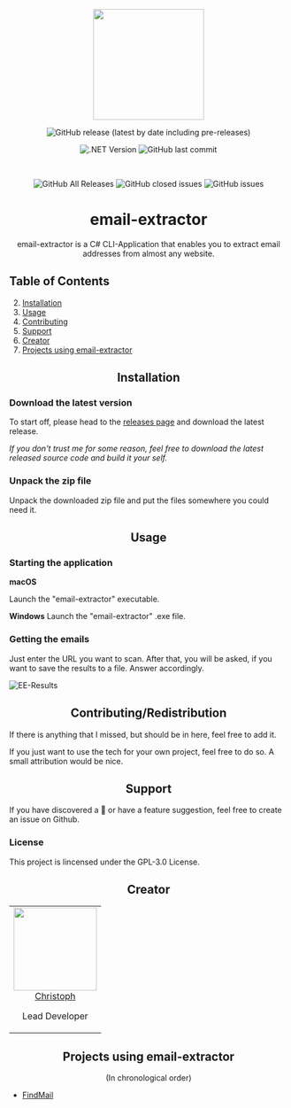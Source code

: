 <div align="center">
  <a href="https://github.com/miit0o/email-extractor">
    <img width="200" height="200" src="https://rustige.me/images/ee-white.png">
  </a>
  <br>

![GitHub release (latest by date including pre-releases)](https://img.shields.io/github/v/release/miit0o/email-extractor?include_prereleases)

![.NET Version](https://img.shields.io/badge/.NET-7.0-brightgreen)
![GitHub last commit](https://img.shields.io/github/last-commit/miit0o/email-extractor)

  <br>

  ![GitHub All Releases](https://img.shields.io/github/downloads/miit0o/email-extractor/total)
  ![GitHub closed issues](https://img.shields.io/github/issues-closed/miit0o/email-extractor)
  ![GitHub issues](https://img.shields.io/github/issues/miit0o/email-extractor)
  
  <h1>email-extractor</h1>
  <p>
    email-extractor is a C# CLI-Application that enables you to extract email addresses from almost any website.
  </p>
</div>

## Table of Contents

2. [Installation](#install)
3. [Usage](#usage)
4. [Contributing](#contributing)
5. [Support](#support)
6. [Creator](#creator)
7. [Projects using email-extractor](#projects)

<h2 align="center" id="install">Installation</h2>

### Download the latest version

To start off, please head to the [releases page](https://github.com/miit0o/email-extractor/releases) and download the latest release.

*If you don't trust me for some reason, feel free to download the latest released source code and build it your self.*

### Unpack the zip file

Unpack the downloaded zip file and put the files somewhere you could need it.

<h2 align="center" id="usage">Usage</h2>

### Starting the application
**macOS**

Launch the "email-extractor" executable.

**Windows**
Launch the "email-extractor" .exe file.

### Getting the emails
Just enter the URL you want to scan. After that, you will be asked, if you want to save the results to a file. Answer accordingly.

![EE-Results](https://rustige.me/images/ee-results.png)


<h2 align="center" id="contributing">Contributing/Redistribution</h2>

If there is anything that I missed, but should be in here, feel free to add it.

If you just want to use the tech for your own project, feel free to do so. A small attribution would be nice.

<h2 align="center" id="support">Support</h2>

If you have discovered a 🐜 or have a feature suggestion, feel free to create an issue on Github.

### License

This project is lincensed under the GPL-3.0 License.

<h2 align="center" id="creator">Creator</h2>

<table align="center">
  <tbody>
    <tr>
      <td align="center" valign="top">
        <img width="150" height="150" src="https://avatars0.githubusercontent.com/u/52698477?s=460">
        <br>
        <a href="https://github.com/miit0o">Christoph</a>
        <p>Lead Developer</p>
      </td>
    </tr>
  </tbody>
</table>

<h2 align="center" id="projects">Projects using email-extractor</h2>
<p align="center">(In chronological order)</p>

* [FindMail](https://github.com/miit0o/FindMail)
